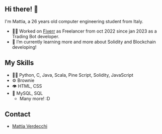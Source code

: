
## Hi there! 👋
I'm Mattia, a 26 years old computer engineering student from Italy.

- 👨‍💻 Worked on [Fiverr](https://it.fiverr.com/algorithm_matt) as Freelancer from oct 2022 since jan 2023 as a Trading Bot developer.
- 🌱 I’m currently learning more and more about Solidity and Blockchain developing!

## My Skills
- 👨‍💻 Python, C, Java, Scala, Pine Script, Solidity, JavaScript
- ⚙️ Brownie
- 👁️ HTML, CSS
- 💽 MySQL, SQL
  + Many more! :D

## Contact
- [Mattia Verdecchi](https://www.linkedin.com/in/mattia-verdecchi-75b785204/)

